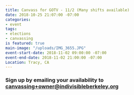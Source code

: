 ```yaml
---
title: Canvass for GOTV - 11/2 (Many shifts available)
date: 2018-10-25 21:07:00 -07:00
categories:
- event
tags:
- elections
- canvassing
is featured: true
main-image: "/uploads/IMG_3655.JPG"
event-start-date: 2018-11-02 09:00:00 -07:00
event-end-date: 2018-11-02 21:00:00 -07:00
Location: Tracy, CA
---
```


### Sign up by emailing your availability to [canvassing+owner@indivisibleberkeley.org](mailto:canvassing+owner@indivisibleberkeley.org)
